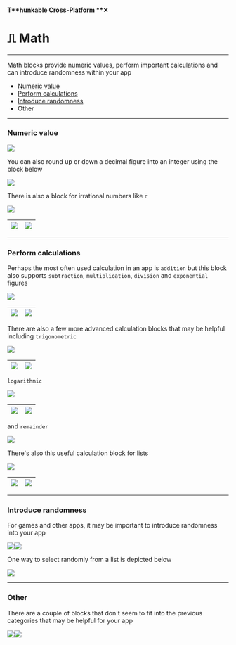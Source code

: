 #### T**hunkable Cross-Platform **✕

# ⎍ Math

---

Math blocks provide numeric values, perform important calculations and can introduce randomness within your app

* [Numeric value](#numeric-value)
* [Perform calculations](#perform-calculations)
* [Introduce randomness](#introduce-randomness)
* Other

---

### Numeric value

![](/assets/blocks-math-✕-fig-2.png)

You can also round up or down a decimal figure into an integer using the block below

![](/assets/blocks-math-✕-fig-1.png)

There is also a block for irrational numbers like `π`

![](/assets/blocks-math-✕-fig-5.png)

| ![](/assets/blocks-math-✕-fig-13.png) | ![](/assets/blocks-math-✕-fig-15.png) |
| :--- | :--- |


---

### Perform calculations

Perhaps the most often used calculation in an app is `addition` but this block also supports `subtraction`, `multiplication`, `division` and `exponential` figures

![](/assets/blocks-math-✕-fig-7.png)

| ![](/assets/blocks-math-✕-fig-16.png) | ![](/assets/blocks-math-✕-fig-17.png) |
| :--- | :--- |


There are also a few more advanced calculation blocks that may be helpful including `trigonometric`

![](/assets/blocks-math-✕-fig-4.png)

| ![](/assets/blocks-math-✕-fig-19.png) | ![](/assets/blocks-math-✕-fig-20.png) |
| :--- | :--- |


`logarithmic`

![](/assets/blocks-math-✕-fig-3.png)

| ![](/assets/blocks-math-✕-fig-21.png) | ![](/assets/blocks-math-✕-fig-22.png) |
| :--- | :--- |


and `remainder`

![](/assets/blocks-math-✕-fig-9.png)

There's also this useful calculation block for lists

![](/assets/blocks-math-✕-fig-8.png)

| ![](/assets/blocks-math-✕-fig-23.png) | ![](/assets/blocks-math-✕-fig-24.png) |
| :--- | :--- |


---

### Introduce randomness

For games and other apps, it may be important to introduce randomness into your app

![](/assets/blocks-math-✕-fig-11.png)![](/assets/blocks-math-✕-fig-12.png)

One way to select randomly from a list is depicted below

![](/assets/blocks-math-✕-fig-25.png)

---

### Other

There are a couple of blocks that don't seem to fit into the previous categories that may be helpful for your app

![](/assets/blocks-math-✕-fig-6.png)![](/assets/blocks-math-✕-fig-10.png)



